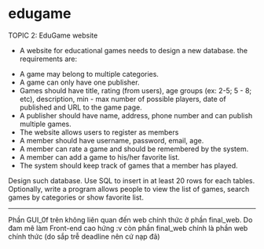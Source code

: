 # edugame
TOPIC 2: EduGame website
- A website for educational games needs to design a new database. the requirements are:
+ A game may belong to multiple categories.
+ A game can only have one publisher. 
+ Games should have title, rating (from users), age groups (ex: 2-5; 5 - 8; etc), description, min - max number of possible players, date of published and URL to the game page. 
+ A publisher should have name, address, phone number and can publish multiple games.
+ The website allows users to register as members
+ A member should have username, password, email, age.
+ A member can rate a game and should be remembered by the system.
+ A member can add a game to his/her favorite list.
+ The system should keep track of games that a member has played. 

Design such database. Use SQL to insert in at least 20 rows for each tables. 
Optionally, write a program allows people to view the list of games, search games by categories or show favorite list. 

-----------
Phần GUI_0f trên không liên quan đến web chính thức ở phần final_web. Do đam mê làm Front-end cao hứng :v còn phần final_web chính là phần web chính thức (do sắp trễ deadline nên cứ nạp đã)
